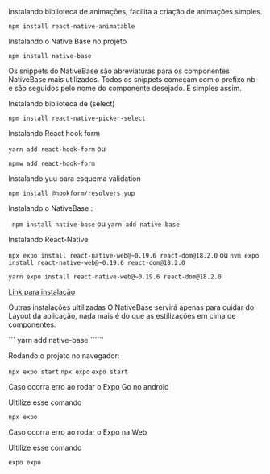 Instalando biblioteca de animações, facilita a criação de animações simples.

``` npm install react-native-animatable ``` 

Instalando o  Native Base no projeto

``` npm install native-base ```

Os snippets do NativeBase são abreviaturas para os componentes NativeBase mais utilizados. Todos os snippets começam com o prefixo nb- e são seguidos pelo nome do componente desejado. É simples assim.

Instalando biblioteca de (select)

``` npm install react-native-picker-select ```

Instalando React hook form

``` yarn add react-hook-form ```
ou 

``` npmw add react-hook-form ```

Instalando yuu para esquema validation 

```npm install @hookform/resolvers yup```

Instalando o NativeBase :

``` npm install native-base```
ou 
``` yarn add native-base  ```

Instalando React-Native

```npx expo install react-native-web@~0.19.6 react-dom@18.2.0```
ou
```nvm expo install react-native-web@~0.19.6 react-dom@18.2.0``` 

```yarn expo install react-native-web@~0.19.6 react-dom@18.2.0```

[Link para instalação](https://reactnative.dev/docs/alert)

Outras instalações ultilizadas O NativeBase
servirá apenas para cuidar do Layout da aplicação, nada mais é do que as estilizações em cima de componentes.

``` yarn add native-base ``````

Rodando o projeto no navegador:

```npx expo start```
``` npx expo ```
``` expo start ```

Caso ocorra erro ao rodar o Expo Go no android

Ultilize esse comando

``` npx expo ```


Caso ocorra erro ao rodar o Expo na Web

Ultilize esse comando

``` expo expo ```